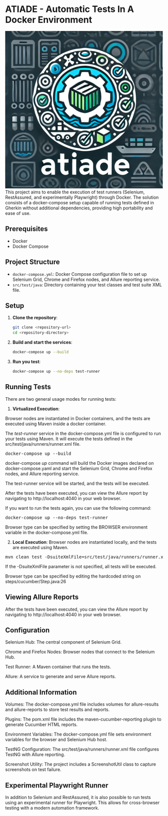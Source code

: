 # ATIADE - Automatic Tests In A Docker Environment
![Project Logo](./images/logo.png)
This project aims to enable the execution of test runners (Selenium, RestAssured, and experimentally Playwright) through Docker. The solution consists of a docker-compose setup capable of running tests defined in Gherkin without additional dependencies, providing high portability and ease of use.


## Prerequisites

- Docker
- Docker Compose


## Project Structure

- `docker-compose.yml`: Docker Compose configuration file to set up Selenium Grid, Chrome and Firefox nodes, and Allure reporting service.
- `src/test/java`: Directory containing your test classes and test suite XML file.


## Setup

1. **Clone the repository**:
   ```sh
   git clone <repository-url>
   cd <repository-directory>
   ```

2. **Build and start the services**:

    ```sh
    docker-compose up --build
    ```

3. **Run you test**:
    ```sh
    docker-compose up --no-deps test-runner
    ```


## Running Tests
There are two general usage modes for running tests:
1. **Virtualized Execution**:

Browser nodes are instantiated in Docker containers, and the tests are executed using Maven inside a docker container.

The *test-runner* service in the docker-compose.yml file is configured to run your tests using Maven. It will execute the tests defined in the src/test/java/runners/runner.xml file.
<pre>docker-compose up --build </pre>

docker-compose *up* command will build the Docker images declared on docker-compose.yaml and start the Selenium Grid, Chrome and Firefox nodes, and Allure reporting service. 

The test-runner service will be started, and the tests will be executed.

After the tests have been executed, you can view the Allure report by navigating to http://localhost:4040 in your web browser.

If you want to run the tests again, you can use the following command:
<pre>docker-compose up --no-deps test-runner </pre>

Browser type can be specified by setting the BROWSER environment variable in the docker-compose.yml file.



2. **Local Execution**:
Browser nodes are instantiated locally, and the tests are executed using Maven.
<pre>mvn clean test -DsuiteXmlFile=src/test/java/runners/runner.xml </pre> 

If the -DsuiteXmlFile parameter is not specified, all tests will be executed.

Browser type can be specified by editing the hardcoded string on steps/cucumber/Step.java:26


## Viewing Allure Reports
After the tests have been executed, you can view the Allure report by navigating to http://localhost:4040 in your web browser.


## Configuration
Selenium Hub: The central component of Selenium Grid.

Chrome and Firefox Nodes: Browser nodes that connect to the Selenium Hub.

Test Runner: A Maven container that runs the tests.

Allure: A service to generate and serve Allure reports.

## Additional Information

Volumes: The docker-compose.yml file includes volumes for allure-results and allure-reports to store test results and reports.

Plugins: The pom.xml file includes the maven-cucumber-reporting plugin to generate Cucumber HTML reports.

Environment Variables: The docker-compose.yml file sets environment variables for the browser and Selenium Hub host.

TestNG Configuration: The src/test/java/runners/runner.xml file configures TestNG with Allure reporting.

Screenshot Utility: The project includes a ScreenshotUtil class to capture screenshots on test failure.

## Experimental Playwright Runner
In addition to Selenium and RestAssured, it is also possible to run tests using an experimental runner for Playwright. This allows for cross-browser testing with a modern automation framework.
